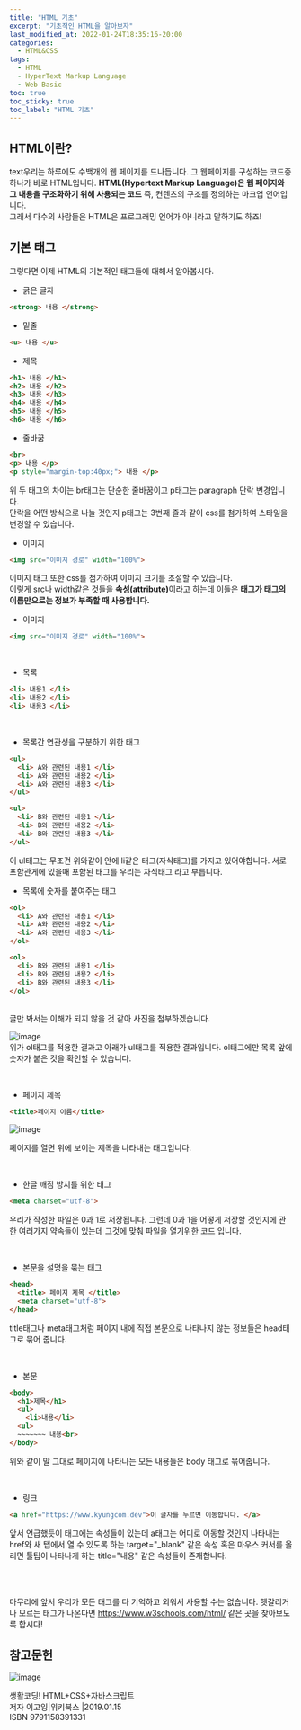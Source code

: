 ```yaml
---
title: "HTML 기초"
excerpt: "기초적인 HTML을 알아보자"
last_modified_at: 2022-01-24T18:35:16-20:00
categories:
  - HTML&CSS
tags:
  - HTML
  - HyperText Markup Language
  - Web Basic
toc: true
toc_sticky: true
toc_label: "HTML 기초"
---
```

## HTML이란?
text우리는 하루에도 수백개의 웹 페이지를 드나듭니다. 그 웹페이지를 구성하는 코드중 하나가 바로 HTML입니다. <strong>HTML(Hypertext Markup Language)은 웹 페이지와 그 내용을 구조화하기 위해 사용되는 코드</strong> 즉, 컨텐츠의 구조를 정의하는 마크업 언어입니다.<br>
그래서 다수의 사람들은 HTML은 프로그래밍 언어가 아니라고 말하기도 하죠!


## 기본 태그

그렇다면 이제 HTML의 기본적인 태그들에 대해서 알아봅시다.

- 굵은 글자

```html
<strong> 내용 </strong>
```


- 밑줄

```html
<u> 내용 </u>
```

- 제목

```html
<h1> 내용 </h1>
<h2> 내용 </h2>
<h3> 내용 </h3>
<h4> 내용 </h4>
<h5> 내용 </h5>
<h6> 내용 </h6>
```

- 줄바꿈

```html
<br>
<p> 내용 </p>
<p style="margin-top:40px;"> 내용 </p>
```
위 두 태그의 차이는 br태그는 단순한 줄바꿈이고 p태그는 paragraph 단락 변경입니다.<br>
단락을 어떤 방식으로 나눌 것인지 p태그는 3번째 줄과 같이 css를 첨가하여 스타일을 변경할 수 있습니다. <br>

- 이미지

```html
<img src="이미지 경로" width="100%">
```

이미지 태그 또한 css를 첨가하여 이미지 크기를 조절할 수 있습니다.<br>
이렇게 src나 width같은 것들을 <strong>속성(attribute)</strong>이라고 하는데 이들은 <strong>태그가 태그의 이름만으로는 정보가 부족할 때 사용합니다.</strong><br>


- 이미지

```html
<img src="이미지 경로" width="100%">
```

<br>

- 목록 

```html
<li> 내용1 </li>
<li> 내용2 </li>
<li> 내용3 </li>
```

<br>

- 목록간 연관성을 구분하기 위한 태그

```html
<ul>
  <li> A와 관련된 내용1 </li>
  <li> A와 관련된 내용2 </li>
  <li> A와 관련된 내용3 </li>
</ul>

<ul>
  <li> B와 관련된 내용1 </li>
  <li> B와 관련된 내용2 </li>
  <li> B와 관련된 내용3 </li>
</ul>
```
이 ul태그는 무조건 위와같이 안에 li같은 태그(자식태그)를 가지고 있어야합니다. 서로 포함관게에 있을때   포함된 태그를 우리는 자식태그 라고 부릅니다.
<br>

- 목록에 숫자를 붙여주는 태그

```html
<ol>
  <li> A와 관련된 내용1 </li>
  <li> A와 관련된 내용2 </li>
  <li> A와 관련된 내용3 </li>
</ol>

<ol>
  <li> B와 관련된 내용1 </li>
  <li> B와 관련된 내용2 </li>
  <li> B와 관련된 내용3 </li>
</ol>
```
<br>글만 봐서는 이해가 되지 않을 것 같아 사진을 첨부하겠습니다.

![image](https://user-images.githubusercontent.com/72953874/150764739-c531e5ea-45ec-43c6-a50b-2edb16a3a9c8.png) <br>
위가 ol태그를 적용한 결과고 아래가 ul태그를 적용한 결과입니다. ol태그에만 목록 앞에 숫자가 붙은 것을 확인할 수 있습니다.

<br>

- 페이지 제목

```html
<title>페이지 이름</title>
```

![image](https://user-images.githubusercontent.com/72953874/150765356-311dc0f8-8dab-4cfe-a339-3aa831c4751f.png)

페이지를 열면 위에 보이는 제목을 나타내는 태그입니다.

<br>

- 한글 깨짐 방지를 위한 태그


```html
<meta charset="utf-8">
```

우리가 작성한 파일은 0과 1로 저장됩니다. 그런데 0과 1을 어떻게 저장할 것인지에 관한 여러가지 약속들이 있는데 그것에 맞춰 파일을 열기위한 코드 입니다.

<br>

- 본문을 설명을 묶는 태그

```html
<head>
  <title> 페이지 제목 </title>
  <meta charset="utf-8">
</head>
```

title태그나 meta태그처럼 페이지 내에 직접 본문으로 나타나지 않는 정보들은 head태그로 묶어 줍니다.

<br>

- 본문

```html
<body>
  <h1>제목</h1>
  <ul>
    <li>내용</li>
  <ul>
  ~~~~~~~ 내용<br>
</body>
```

위와 같이 말 그대로 페이지에 나타나는 모든 내용들은 body 태그로 묶어줍니다.

<br>

- 링크

```html
<a href="https://www.kyungcom.dev">이 글자를 누르면 이동합니다. </a>
```
앞서 언급했듯이 태그에는 속성들이 있는데 a태그는 어디로 이동할 것인지 나타내는 href와 새 탭에서 열 수 있도록 하는 target="_blank" 같은 속성 혹은 마우스 커서를 올리면 툴팁이 나타나게 하는 title="내용" 같은 속성들이 존재합니다.

<br>
<br>

마무리에 앞서 우리가 모든 태그를 다 기억하고 외워서 사용할 수는 없습니다. 헷갈리거나 모르는 태그가 나온다면 https://www.w3schools.com/html/ 같은 곳을 찾아보도록 합시다!

## 참고문헌
![image](https://user-images.githubusercontent.com/72953874/150768248-c1d7aece-4932-4d7a-903f-cbbfcf1ccea9.png)

생활코딩! HTML+CSS+자바스크립트<br>
저자 이고잉|위키북스 |2019.01.15<br>
ISBN 9791158391331
